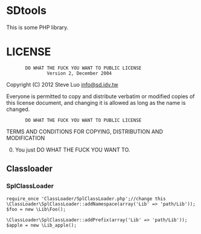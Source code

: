 SDtools
=========
This is some PHP library.


# LICENSE
           DO WHAT THE FUCK YOU WANT TO PUBLIC LICENSE
                   Version 2, December 2004

Copyright (C) 2012 Steve Luo <info@sd.idv.tw>

Everyone is permitted to copy and distribute verbatim or modified
copies of this license document, and changing it is allowed as long
as the name is changed.

           DO WHAT THE FUCK YOU WANT TO PUBLIC LICENSE
  TERMS AND CONDITIONS FOR COPYING, DISTRIBUTION AND MODIFICATION

 0. You just DO WHAT THE FUCK YOU WANT TO.

## Classloader
### SplClassLoader

    require_once 'ClassLoader/SplClassLoader.php';//change this
    \ClassLoader\SplClassLoader::addNamespace(array('Lib' => 'path/Lib'));
    $foo = new \Lib\Foo();
    
    \ClassLoader\SplClassLoader::addPrefix(array('Lib' => 'path/Lib'));
    $apple = new \Lib_apple();